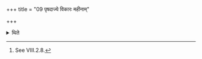 +++
title = "09 पृषदाज्ये विकारः महीनाम्"

+++

<details><summary>थिते</summary>

9. At the time of (scooping of) the spotted ghee there should be modification with mahīnāṁ payosi... (the Adhvaryu) scoops ghee in the holding pot of spotted ghee; then curds twice and then twice ghee.[^1]  


[^1]: See VIII.2.8.
</details>
